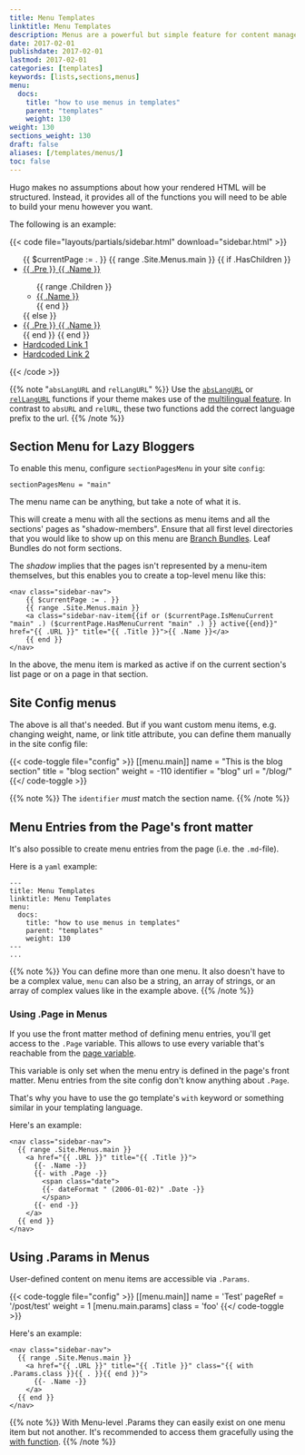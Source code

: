 ```yaml
---
title: Menu Templates
linktitle: Menu Templates
description: Menus are a powerful but simple feature for content management but can be easily manipulated in your templates to meet your design needs.
date: 2017-02-01
publishdate: 2017-02-01
lastmod: 2017-02-01
categories: [templates]
keywords: [lists,sections,menus]
menu:
  docs:
    title: "how to use menus in templates"
    parent: "templates"
    weight: 130
weight: 130
sections_weight: 130
draft: false
aliases: [/templates/menus/]
toc: false
---
```


Hugo makes no assumptions about how your rendered HTML will be
structured. Instead, it provides all of the functions you will need to be
able to build your menu however you want.

The following is an example:

{{< code file="layouts/partials/sidebar.html" download="sidebar.html" >}}
<!-- sidebar start -->
<aside>
    <ul>
        {{ $currentPage := . }}
        {{ range .Site.Menus.main }}
            {{ if .HasChildren }}
                <li class="{{ if $currentPage.HasMenuCurrent "main" . }}active{{ end }}">
                    <a href="#">
                        {{ .Pre }}
                        <span>{{ .Name }}</span>
                    </a>
                </li>
                <ul class="sub-menu">
                    {{ range .Children }}
                        <li class="{{ if $currentPage.IsMenuCurrent "main" . }}active{{ end }}">
                            <a href="{{ .URL }}">{{ .Name }}</a>
                        </li>
                    {{ end }}
                </ul>
            {{ else }}
                <li>
                    <a href="{{ .URL }}">
                        {{ .Pre }}
                        <span>{{ .Name }}</span>
                    </a>
                </li>
            {{ end }}
        {{ end }}
        <li>
            <a href="#" target="_blank">Hardcoded Link 1</a>
        </li>
        <li>
            <a href="#" target="_blank">Hardcoded Link 2</a>
        </li>
    </ul>
</aside>
{{< /code >}}

{{% note "`absLangURL` and `relLangURL`" %}}
Use the [`absLangURL`](/functions/abslangurl) or [`relLangURL`](/functions/rellangurl) functions if your theme makes use of the [multilingual feature](/content-management/multilingual/). In contrast to `absURL` and `relURL`, these two functions add the correct language prefix to the url.
{{% /note %}}

## Section Menu for Lazy Bloggers

To enable this menu, configure `sectionPagesMenu` in your site `config`:

```
sectionPagesMenu = "main"
```

The menu name can be anything, but take a note of what it is. 

This will create a menu with all the sections as menu items and all the sections' pages as "shadow-members". Ensure that all first level directories that you would like to show up on this menu are [Branch Bundles](https://gohugo.io/content-management/sections/). Leaf Bundles do not form sections.

The _shadow_ implies that the pages isn't represented by a menu-item themselves, but this enables you to create a top-level menu like this:

```
<nav class="sidebar-nav">
    {{ $currentPage := . }}
    {{ range .Site.Menus.main }}
    <a class="sidebar-nav-item{{if or ($currentPage.IsMenuCurrent "main" .) ($currentPage.HasMenuCurrent "main" .) }} active{{end}}" href="{{ .URL }}" title="{{ .Title }}">{{ .Name }}</a>
    {{ end }}
</nav>
```

In the above, the menu item is marked as active if on the current section's list page or on a page in that section.


## Site Config menus

The above is all that's needed. But if you want custom menu items, e.g. changing weight, name, or link title attribute, you can define them manually in the site config file:

{{< code-toggle file="config" >}}
[[menu.main]]
    name = "This is the blog section"
    title = "blog section"
    weight = -110
    identifier = "blog"
    url = "/blog/"
{{</ code-toggle >}}

{{% note %}}
The `identifier` *must* match the section name.
{{% /note %}}

## Menu Entries from the Page's front matter

It's also possible to create menu entries from the page (i.e. the `.md`-file).

Here is a `yaml` example:

```
---
title: Menu Templates
linktitle: Menu Templates
menu:
  docs:
    title: "how to use menus in templates"
    parent: "templates"
    weight: 130
---
...
```

{{% note %}}
You can define more than one menu. It also doesn't have to be a complex value,
`menu` can also be a string, an array of strings, or an array of complex values
like in the example above.
{{% /note %}}

### Using .Page in Menus

If you use the front matter method of defining menu entries, you'll get access to the `.Page` variable.
This allows to use every variable that's reachable from the [page variable](/variables/page/).

This variable is only set when the menu entry is defined in the page's front matter.
Menu entries from the site config don't know anything about `.Page`.

That's why you have to use the go template's `with` keyword or something similar in your templating language.

Here's an example:

```
<nav class="sidebar-nav">
  {{ range .Site.Menus.main }}
    <a href="{{ .URL }}" title="{{ .Title }}">
      {{- .Name -}}
      {{- with .Page -}}
        <span class="date">
        {{- dateFormat " (2006-01-02)" .Date -}}
        </span>
      {{- end -}}
    </a>
  {{ end }}
</nav>
```

## Using .Params in Menus

User-defined content on menu items are accessible via `.Params`.

{{< code-toggle file="config" >}}
[[menu.main]]
    name = 'Test'
    pageRef = '/post/test'
    weight = 1
      [menu.main.params]
          class = 'foo'
{{</ code-toggle >}}

Here's an example:

```
<nav class="sidebar-nav">
  {{ range .Site.Menus.main }}
    <a href="{{ .URL }}" title="{{ .Title }}" class="{{ with .Params.class }}{{ . }}{{ end }}">
      {{- .Name -}}
    </a>
  {{ end }}
</nav>
```

{{% note %}}
With Menu-level .Params they can easily exist on one menu item but not another. It's recommended to access them gracefully using the [with function](/functions/with).
{{% /note %}}

